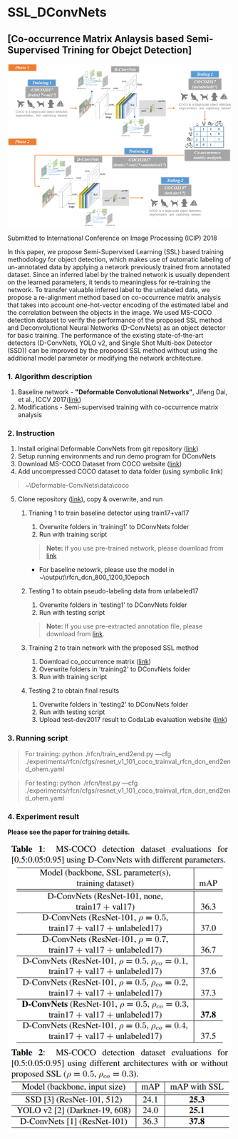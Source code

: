 ﻿# SSL_DConvNets

## [Co-occurrence Matrix Anlaysis based Semi-Supervised Trining for Obejct Detection]

![alt text](./images/design.png)

Submitted to International Conference on Image Processing (ICIP) 2018

In this paper, we propose Semi-Supervised Learning (SSL) based training methodology for object detection, which makes use of automatic labeling of un-annotated data by applying a network previously trained from annotated dataset. Since an inferred label by the trained network is usually dependent on the learned parameters, it tends to meaningless for re-training the network. To transfer valuable inferred label to the unlabeled data, we propose a re-alignment method based on co-occurrence matrix analysis that takes into account one-hot-vector encoding of the estimated label and the correlation between the objects in the image. We used MS-COCO detection dataset to verify the performance of the proposed SSL method and Deconvolutional Neural Networks (D-ConvNets) as an object detector for basic training. The performance of the existing state-of-the-art detectors (D-ConvNets, YOLO v2, and Single Shot Multi-box Detector (SSD)) can be improved by the proposed SSL method without using the additional model parameter or modifying the network architecture.

### 1. Algorithm description

1. Baseline network  - **"Deformable Convolutional Networks"**, Jifeng Dai, et al., ICCV 2017(<a href="https://arxiv.org/abs/1703.06211" target="_blank">link</a>)
2.  Modifications  - Semi-supervised training with co-occurrence matrix analysis
  
### 2. Instruction
1. Install original Deformable ConvNets from git repository (<a href="https://github.com/msracver/Deformable-ConvNets" target="_blank">link</a>)
2. Setup running environments and run demo program for DConvNets
3. Download MS-COCO Dataset from COCO website (<a href="http://cocodataset.org/#download" target="_blank">link</a>)
4. Add uncompressed COCO dataset to data folder (using symbolic link)
  >~\Deformable-ConvNets\data\coco
5. Clone repository (<a href="https://github.com/kaisarulius/SSL_DConvNets" target="_blank">link</a>), copy & overwrite, and run
    1. Trianing 1 to train baseline detector using train17+val17 
	    1. Overwrite folders in 'training1' to DConvNets folder
	    2. Run with training script
		> **Note:** If you use pre-trained network, please download from <a href="https://drive.google.com/file/d/15-CFqF9em3y5w2QsZ92hYkWq0Fr0aIBI/view?usp=sharing">link</a>
	      + For baseline netowrk, please use the model in ~\output\rfcn_dcn_800_1200_10epoch

    2. Testing 1 to obtain pseudo-labeling data from unlabeled17         
	    1. Overwrite folders in 'testing1' to DConvNets folder
	    2. Run with testing script
		> **Note:** If you use pre-extracted annotation file, please download from <a href="https://drive.google.com/file/d/1eqI2CT2AQbcdRj-AHymACKbgzU4W9JPv/view?usp=sharing" target="_blank">link</a>.
    3. Training 2 to train network with the proposed SSL method
	    1. Download co_occurrence matrix (<a href="https://drive.google.com/open?id=1HQfHdfZBRN-eWerqoyyt1Nz8LL_Yu4vw" target="_blank">link</a>)
	    2. Overwrite folders in 'training2' to DConvNets folder
	    3. Run with training script
    4. Testing 2 to obtain final results
	    1. Overwrite folders in 'testing2' to DConvNets folder
	    2. Run with testing script
	    3. Upload test-dev2017 result to CodaLab evaluation website (<a href="https://competitions.codalab.org/competitions/5181" target="_blank">link</a>)
      


### 3. Running script
> For training: python ./rfcn/train_end2end.py —cfg ./experiments/rfcn/cfgs/resnet_v1_101_coco_trainval_rfcn_dcn_end2end_ohem.yaml

> For testing: python ./rfcn/test.py —cfg ./experiments/rfcn/cfgs/resnet_v1_101_coco_trainval_rfcn_dcn_end2end_ohem.yaml

### 4. Experiment result
**Please see the paper for training details.**

![alt text](./images/result.png)
